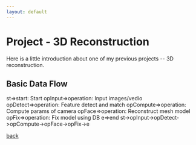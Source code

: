 ```yaml
---
layout: default
---
```


# Project - 3D Reconstruction

Here is a little introduction about one of my previous projects -- 3D reconstruction.

## Basic Data Flow

<script src="mermaid.full.min.js"></script>

<div class="mermaid">
st=>start: Start
opInput=>operation: Input images/vedio
opDetect=>operation: Feature detect and match
opCompute=>operation: Compute params of camera
opFace=>operation: Reconstruct mesh model
opFix=>operation: Fix model using DB
e=>end
st->opInput->opDetect->opCompute->opFace->opFix->e
</div>

[back](./)